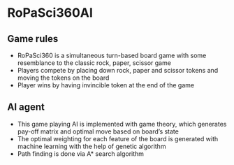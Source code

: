 # RoPaSci360AI


## Game rules
- RoPaSci360 is a simultaneous turn-based board game with some resemblance to the classic rock, paper, scissor game
- Players compete by placing down rock, paper and scissor tokens and moving the tokens on the board
- Player wins by having invincible token at the end of the game

## AI agent
- This game playing AI is implemented with game theory, which generates pay-off matrix and optimal move based on board’s state
- The optimal weighting for each feature of the board is generated with machine learning with the help of genetic algorithm
- Path finding is done via A* search algorithm
